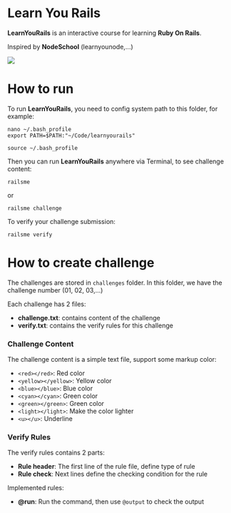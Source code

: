 # Learn You Rails

**LearnYouRails** is an interactive course for learning **Ruby On Rails**.

Inspired by **NodeSchool** (learnyounode,...)

![](http://i.imgur.com/oqKonvC.png)

# How to run

To run **LearnYouRails**, you need to config system path to this folder, for example:

```
nano ~/.bash_profile
export PATH=$PATH:"~/Code/learnyourails"
```
```
source ~/.bash_profile
```

Then you can run **LearnYouRails** anywhere via Terminal, to see challenge content:

```
railsme
```

or 

```
railsme challenge
```

To verify your challenge submission:

```
railsme verify
```

# How to create challenge

The challenges are stored in `challenges` folder. In this folder, we have the challenge number (01, 02, 03,...)

Each challenge has 2 files:
- **challenge.txt**: contains content of the challenge
- **verify.txt**: contains the verify rules for this challenge

### Challenge Content

The challenge content is a simple text file, support some markup color:
- `<red></red>`: Red color
- `<yellow></yellow>`: Yellow color
- `<blue></blue>`: Blue color
- `<cyan></cyan>`: Green color
- `<green></green>`: Green color
- `<light></light>`: Make the color lighter
- `<u></u>`: Underline

### Verify Rules

The verify rules contains 2 parts:
- **Rule header**: The first line of the rule file, define type of rule
- **Rule check**: Next lines define the checking condition for the rule

Implemented rules:
- **@run**: Run the command, then use `@output` to check the output